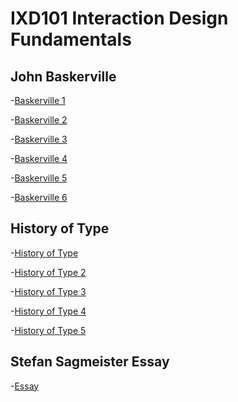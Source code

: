 IXD101 Interaction Design Fundamentals
======================================

John Baskerville
----------------

-[Baskerville 1]( https://ethanmcgonigle.github.io/John-Baskerville/baskerville1.html)

-[Baskerville 2]( https://ethanmcgonigle.github.io/John-Baskerville/baskerville2.html)

-[Baskerville 3]( https://ethanmcgonigle.github.io/John-Baskerville/baskerville3.html)

-[Baskerville 4]( https://ethanmcgonigle.github.io/John-Baskerville/baskerville4.html)

-[Baskerville 5]( https://ethanmcgonigle.github.io/John-Baskerville/baskerville5.html)

-[Baskerville 6]( https://ethanmcgonigle.github.io/John-Baskerville/baskerville6.html)



History of Type
----------------

-[History of Type]( https://ethanmcgonigle.github.io/John-Baskerville/thehistoryoftype.html)

-[History of Type 2]( https://ethanmcgonigle.github.io/John-Baskerville/thehistoryoftype2.html)

-[History of Type 3]( https://ethanmcgonigle.github.io/John-Baskerville/thehistoryoftype3.html)

-[History of Type 4]( https://ethanmcgonigle.github.io/John-Baskerville/thehistoryoftype4.html)

-[History of Type 5]( https://ethanmcgonigle.github.io/John-Baskerville/thehistoryoftype5.html)


Stefan Sagmeister Essay
-----------------------

-[Essay]( https://ethanmcgonigle.github.io/GitHub/essay.html)
